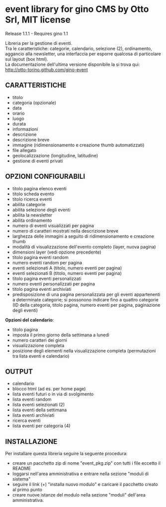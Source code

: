 event library for gino CMS by Otto Srl, MIT license
===================================================================
Release 1.1.1 - Requires gino 1.1

Libreria per la gestione di eventi.   
Tra le caratteristiche: categorie, calendario, selezione (2), ordinamento, aggancio alla newsletter, una interfaccia per esporre qualcosa di particolare sul layout (box html).   
La documentazione dell'ultima versione disponibile la si trova qui:    
http://otto-torino.github.com/gino-event

CARATTERISTICHE
------------------------------
- titolo
- categoria (opzionale)
- data
- orario
- luogo
- durata
- informazioni
- descrizione
- descrizione breve
- immagine (ridimensionamento e creazione thumb automatizzati)
- file allegato
- geolocalizzazione (longitudine, latitudine)
- gestione di eventi privati

OPZIONI CONFIGURABILI
------------------------------
- titolo pagina elenco eventi
- titolo scheda evento
- titolo ricerca eventi
- abilita categorie
- abilita selezione degli eventi
- abilita la newsletter
- abilita ordinamento
- numero di eventi visualizzati per pagina
- numero di caratteri mostrati nella descrizione breve
- larghezza delle immagini a seguito di ridimensionamento e creazione thumb
- modalità di visualizzazione dell'evento completo (layer, nuova pagina)
- dimensioni layer (vedi opzione precedente)
- titolo pagina eventi random
- numero eventi random per pagina
- eventi selezionati A (titolo, numero eventi per pagina)
- eventi selezionati B (titolo, numero eventi per pagina)
- titolo pagina eventi personalizzati
- numero eventi personalizzati per pagina
- titolo pagina eventi archiviati
- predisposizione di una pagina personalizzata per gli eventi appartenenti a determinate categorie;
si possonono indicare fino a quattro categorie (ID della categoria, titolo pagina, numero eventi per pagina, paginazione degli eventi)

**Opzioni del calendario**:

- titolo pagina
- imposta il primo giorno della settimana a lunedì
- numero caratteri dei giorni
- visualizzazione completa
- posizione degli elementi nella visualizzazione completa (permutazioni tra lista eventi e calendario)

OUTPUT
------------------------------
- calendario
- blocco html (ad es. per home page)
- lista eventi futuri o in via di svolgimento
- lista eventi random
- lista eventi selezionati (2)
- lista eventi della settimana
- lista eventi archiviati
- ricerca eventi
- lista eventi per categoria (4)

INSTALLAZIONE
------------------------------
Per installare questa libreria seguire la seguente procedura:

- creare un pacchetto zip di nome "event_pkg.zip" con tutti i file eccetto il README
- loggarsi nell'area amministrativa e entrare nella sezione "moduli di sistema"
- seguire il link (+) "installa nuovo modulo" e caricare il pacchetto creato al primo punto
- creare nuove istanze del modulo nella sezione "moduli" dell'area amministrativa.
